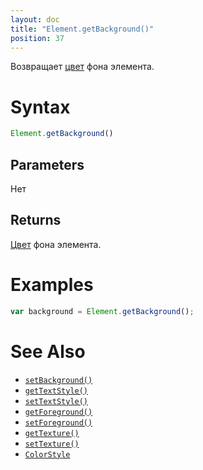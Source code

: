 ```yaml
---
layout: doc
title: "Element.getBackground()"
position: 37
---
```


Возвращает [цвет](/docs/Specifications/UserInterface/KeyConcepts/Style/ColorStyle/) фона элемента.

# Syntax

```js
Element.getBackground()
```

## Parameters

Нет

## Returns

[Цвет](/docs/Specifications/UserInterface/KeyConcepts/Style/ColorStyle/) фона элемента.

# Examples

```js
var background = Element.getBackground();
```

# See Also

* [`setBackground()`](../Element.setBackground/)
* [`getTextStyle()`](../Element.getTextStyle/)
* [`setTextStyle()`](../Element.setTextStyle/)
* [`getForeground()`](../Element.getForeground/)
* [`setForeground()`](../Element.setForeground/)
* [`getTexture()`](../Element.getTexture/)
* [`setTexture()`](../Element.setTexture/)
* [`ColorStyle`](/docs/Specifications/UserInterface/KeyConcepts/Style/ColorStyle/)
